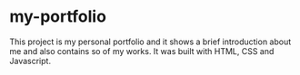 # my-portfolio
This project is my personal portfolio and it shows a brief introduction about me and also contains so of my works. It was built with HTML, CSS and Javascript.
